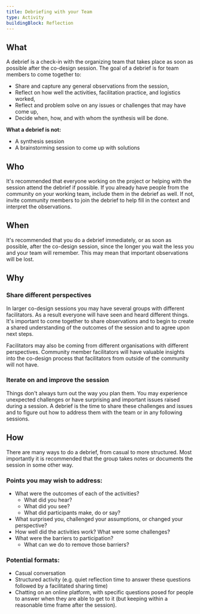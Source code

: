 ```yaml
---
title: Debriefing with your Team
type: Activity
buildingBlock: Reflection
---
```

## What

A debrief is a check-in with the organizing team that takes place as soon as possible after the co-design session. The goal of a debrief is for team members to come together to:

* Share and capture any general observations from the session,
* Reflect on how well the activities, facilitation practice, and logistics worked,
* Reflect and problem solve on any issues or challenges that may have come up,
* Decide when, how, and with whom the synthesis will be done.

**What a debrief is not:**

* A synthesis session
* A brainstorming session to come up with solutions

## Who

It's recommended that everyone working on the project or helping with the session attend the debrief if possible. If you already have people from the community on your working team, include them in the debrief as well. If not, invite community members to join the debrief to help fill in the context and interpret the observations. 

## When

It's recommended that you do a debrief immediately, or as soon as possible, after the co-design session, since the longer you wait the less you and your team will remember. This may mean that important observations will be lost.

## Why

### Share different perspectives

In larger co-design sessions you may have several groups with different facilitators. As a result everyone will have seen and heard different things. It's important to come together to share observations and to begin to create a shared understanding of the outcomes of the session and to agree upon next steps.

Facilitators may also be coming from different organisations with different perspectives. Community member facilitators will have valuable insights into the co-design process that facilitators from outside of the community will not have.

### Iterate on and improve the session

Things don't always turn out the way you plan them. You may experience unexpected challenges or have surprising and important issues raised during a session. A debrief is the time to share these challenges and issues and to figure out how to address them with the team or in any following sessions.

## How

There are many ways to do a debrief, from casual to more structured. Most importantly it is recommended that the group takes notes or documents the session in some other way.

### Points you may wish to address:

* What were the outcomes of each of the activities?
  * What did you hear?
  * What did you see?
  * What did participants make, do or say?
* What surprised you, challenged your assumptions, or changed your perspective?
* How well did the activities work? What were some challenges?
* What were the barriers to participation?
  * What can we do to remove those barriers?

### Potential formats:

* Casual conversation
* Structured activity (e.g. quiet reflection time to answer these questions followed by a facilitated sharing time)
* Chatting on an online platform, with specific questions posed for people to answer when they are able to get to it (but keeping within a reasonable time frame after the session).